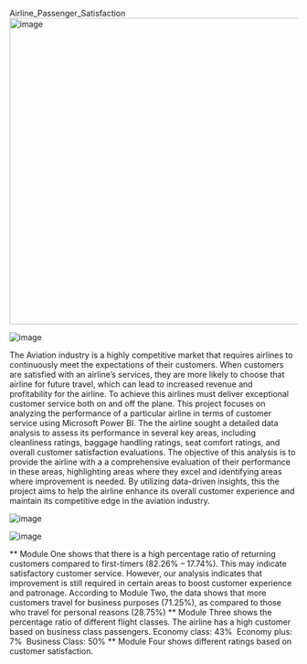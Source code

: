 Airline_Passenger_Satisfaction
<img width="536" alt="image" src="https://github.com/predeanalyst/Airline_Passenger_Satisfaction/assets/93994545/eda97c82-a843-4384-84cc-e7af47b5acbc">

![image](https://github.com/predeanalyst/Airline_Passenger_Satisfaction/assets/93994545/1264d3be-c6b3-456b-9fa6-31b63004363f)

The Aviation industry is a highly competitive market that requires
airlines to continuously meet the expectations of their customers.
When customers are satisfied with an airline’s services, they are
more likely to choose that airline for future travel, which can lead
to increased revenue and profitability for the airline. To achieve
this airlines must deliver exceptional customer service both on and
off the plane.
This project focuses on analyzing the performance of a particular
airline in terms of customer service using Microsoft Power BI. The
the airline sought a detailed data analysis to assess its performance in
several key areas, including cleanliness ratings, baggage handling
ratings, seat comfort ratings, and overall customer satisfaction
evaluations.
The objective of this analysis is to provide the airline with a
a comprehensive evaluation of their performance in these areas,
highlighting areas where they excel and identifying areas where
improvement is needed. By utilizing data-driven insights, this
the project aims to help the airline enhance its overall customer
experience and maintain its competitive edge in the aviation
industry.

![image](https://github.com/predeanalyst/Airline_Passenger_Satisfaction/assets/93994545/8942e005-4d38-4bd7-941a-0e7b3c2e9b3d)

![image](https://github.com/predeanalyst/Airline_Passenger_Satisfaction/assets/93994545/773e8526-203c-409e-8d61-7b84b79b32f2)


** Module One shows that there is a high percentage ratio of returning customers compared to first-timers (82.26% – 17.74%). This may indicate satisfactory customer service.  However, our analysis indicates that improvement is still required in certain areas to boost customer experience and patronage.
According to Module Two, the data shows that more customers travel for business purposes (71.25%), as compared to those who travel for personal reasons (28.75%)
** Module Three shows the percentage ratio of different flight classes. The airline has a high customer based on business class passengers.
		Economy class: 43% 
		Economy plus: 7% 
		Business Class: 50%
** Module Four shows different ratings based on customer satisfaction.




